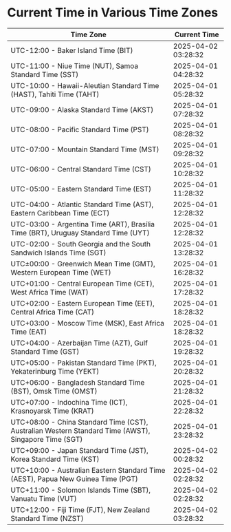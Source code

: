 # Current Time in Various Time Zones

| Time Zone | Current Time |
|-----------|--------------|
| UTC-12:00 - Baker Island Time (BIT) | 2025-04-02 03:28:32 |
| UTC-11:00 - Niue Time (NUT), Samoa Standard Time (SST) | 2025-04-01 04:28:32 |
| UTC-10:00 - Hawaii-Aleutian Standard Time (HAST), Tahiti Time (TAHT) | 2025-04-01 05:28:32 |
| UTC-09:00 - Alaska Standard Time (AKST) | 2025-04-01 07:28:32 |
| UTC-08:00 - Pacific Standard Time (PST) | 2025-04-01 08:28:32 |
| UTC-07:00 - Mountain Standard Time (MST) | 2025-04-01 09:28:32 |
| UTC-06:00 - Central Standard Time (CST) | 2025-04-01 10:28:32 |
| UTC-05:00 - Eastern Standard Time (EST) | 2025-04-01 11:28:32 |
| UTC-04:00 - Atlantic Standard Time (AST), Eastern Caribbean Time (ECT) | 2025-04-01 12:28:32 |
| UTC-03:00 - Argentina Time (ART), Brasília Time (BRT), Uruguay Standard Time (UYT) | 2025-04-01 12:28:32 |
| UTC-02:00 - South Georgia and the South Sandwich Islands Time (SGT) | 2025-04-01 13:28:32 |
| UTC±00:00 - Greenwich Mean Time (GMT), Western European Time (WET) | 2025-04-01 16:28:32 |
| UTC+01:00 - Central European Time (CET), West Africa Time (WAT) | 2025-04-01 17:28:32 |
| UTC+02:00 - Eastern European Time (EET), Central Africa Time (CAT) | 2025-04-01 18:28:32 |
| UTC+03:00 - Moscow Time (MSK), East Africa Time (EAT) | 2025-04-01 18:28:32 |
| UTC+04:00 - Azerbaijan Time (AZT), Gulf Standard Time (GST) | 2025-04-01 19:28:32 |
| UTC+05:00 - Pakistan Standard Time (PKT), Yekaterinburg Time (YEKT) | 2025-04-01 20:28:32 |
| UTC+06:00 - Bangladesh Standard Time (BST), Omsk Time (OMST) | 2025-04-01 21:28:32 |
| UTC+07:00 - Indochina Time (ICT), Krasnoyarsk Time (KRAT) | 2025-04-01 22:28:32 |
| UTC+08:00 - China Standard Time (CST), Australian Western Standard Time (AWST), Singapore Time (SGT) | 2025-04-01 23:28:32 |
| UTC+09:00 - Japan Standard Time (JST), Korea Standard Time (KST) | 2025-04-02 00:28:32 |
| UTC+10:00 - Australian Eastern Standard Time (AEST), Papua New Guinea Time (PGT) | 2025-04-02 02:28:32 |
| UTC+11:00 - Solomon Islands Time (SBT), Vanuatu Time (VUT) | 2025-04-02 02:28:32 |
| UTC+12:00 - Fiji Time (FJT), New Zealand Standard Time (NZST) | 2025-04-02 03:28:32 |
